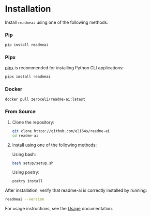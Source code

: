 # Installation

Install `readmeai` using one of the following methods:

### Pip

```sh
pip install readmeai
```

### Pipx

[pipx](https://pipxproject.github.io/pipx/installation/) is recommended for installing Python CLI applications:

```sh
pipx install readmeai
```

### Docker

```sh
docker pull zeroxeli/readme-ai:latest
```

### From Source

1. Clone the repository:
   ```sh
   git clone https://github.com/eli64s/readme-ai
   cd readme-ai
   ```

2. Install using one of the following methods:

   Using bash:
   ```sh
   bash setup/setup.sh
   ```

   Using poetry:
   ```sh
   poetry install
   ```

After installation, verify that readme-ai is correctly installed by running:

```sh
readmeai --version
```

For usage instructions, see the [Usage](usage/cli.md) documentation.

